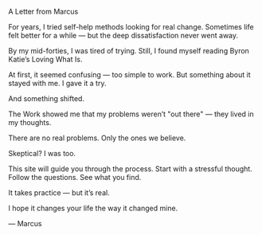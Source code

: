 A Letter from Marcus

For years, I tried self-help methods looking for real change.
Sometimes life felt better for a while — but the deep dissatisfaction never went away.

By my mid-forties, I was tired of trying.
Still, I found myself reading Byron Katie’s Loving What Is.

At first, it seemed confusing — too simple to work.
But something about it stayed with me. I gave it a try.

And something shifted.

The Work showed me that my problems weren’t "out there" — they lived in my thoughts.

There are no real problems. Only the ones we believe.

Skeptical? I was too.

This site will guide you through the process.
Start with a stressful thought. Follow the questions. See what you find.

It takes practice — but it’s real.

I hope it changes your life the way it changed mine.

— Marcus